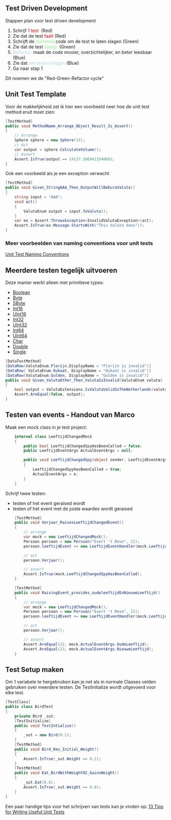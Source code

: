 
## Test Driven Development
Stappen plan voor test driven development

1. Schrijf <span style="color:red">1 test</span>  (Red)
2. Zie dat de test <span style="color:red">faalt</span> (Red)
3. Schrijft de <span style="color:lightgreen">minimale</span> code om de test te laten slagen (Green)
4. Zie dat de test <span style="color:lightgreen">slaagt</span>  (Green)
5. <span style="color:lightblue">Refactor:</span> maak de code mooier, overzichtelijker, en beter leesbaar (Blue)
6. Zie dat <span style="color:lightblue">alle testen slagen</span> (Blue)
7. Ga naar stap 1

Dit noemen we de "Red-Green-Refactor cycle"

## Unit Test Template
Voor de makkelijkheid zet ik hier een voorbeeld neer hoe de unit test method eruit moet zien:

```c#
[TestMethod]
public void MethodName_Arrange_Object_Result_Is_Assert() 
{ 
    // Arrange
    Sphere sphere = new Sphere(15);
    // Act
    var output = sphere.CalculateVolume();
    // Assert
    Assert.IsTrue(output == 14137.166941154068);
}
```

Ook een voorbeeld als je een exception verwacht
```c#
[TestMethod]
public void Given_StringAAA_Then_OutputWillBeEuroValuta()
{
    string input = "AAA";
    void act()
    {
        ValutaEnum output = input.ToValuta();
    }
    var ex = Assert.ThrowsException<InvalidValutaException>(act);
    Assert.IsTrue(ex.Message.StartsWith("This Valuta does"));
}
```
### Meer voorbeelden van naming conventions voor unit tests
[Unit Test Naming Conventions](https://medium.com/@stefanovskyi/unit-test-naming-conventions-dd9208eadbea)


## Meerdere testen tegelijk uitvoeren

Deze manier werkt alleen met primitieve types:
-   [Boolean](https://learn.microsoft.com/en-us/dotnet/api/system.boolean?view=net-8.0)
-   [Byte](https://learn.microsoft.com/en-us/dotnet/api/system.byte?view=net-8.0)
-   [SByte](https://learn.microsoft.com/en-us/dotnet/api/system.sbyte?view=net-8.0)
-   [Int16](https://learn.microsoft.com/en-us/dotnet/api/system.int16?view=net-8.0)
-   [UInt16](https://learn.microsoft.com/en-us/dotnet/api/system.uint16?view=net-8.0)
-   [Int32](https://learn.microsoft.com/en-us/dotnet/api/system.int32?view=net-8.0)
-   [UInt32](https://learn.microsoft.com/en-us/dotnet/api/system.uint32?view=net-8.0)
-   [Int64](https://learn.microsoft.com/en-us/dotnet/api/system.int64?view=net-8.0)
-   [UInt64](https://learn.microsoft.com/en-us/dotnet/api/system.uint64?view=net-8.0)
-   [Char](https://learn.microsoft.com/en-us/dotnet/api/system.char?view=net-8.0)
-   [Double](https://learn.microsoft.com/en-us/dotnet/api/system.double?view=net-8.0)
-   [Single](https://learn.microsoft.com/en-us/dotnet/api/system.single?view=net-8.0)
```c#
[DataTestMethod]
[DataRow(ValutaEnum.Florijn,DisplayName = "Florijn is invalid")]
[DataRow( ValutaEnum.Dukaat, DisplayName = "Dukaat is invalid")]
[DataRow(ValutaEnum.Gulden, DisplayName = "Gulden is invalid")]
public void Given_ValutaOther_Then_ValutaIsInvalid(ValutaEnum valuta)
{          
    bool output = ValutaExtensions.IsValutaValidInTheNetherlands(valuta);
    Assert.AreEqual(false, output);
}
```
## Testen van events - Handout van Marco

Maak een mock class in je test project:

```c#
    internal class LeeftijdChangedMock
    {
        public bool LeeftijdChangedSpyHasBeenCalled = false;
        public LeeftijdEventArgs ActualEventArgs = null;

        public void LeeftijdChangedSpy(object sender, LeeftijdEventArgs e)
        {
            LeeftijdChangedSpyHasBeenCalled = true;
            ActualEventArgs = e;
        }
    }
```

Schrijf twee testen:

-   testen of het event geraised wordt
-   testen of het event met de juiste waardes wordt geraised

```c#
    [TestMethod]
    public void Verjaar_RaisesLeeftijdChangedEvent()
    {
        // arrange
        var mock = new LeeftijdChangedMock();
        Persoon persoon = new Persoon("Evert 't Reve", 22);
        persoon.leeftijdEvent += new LeeftijdEventHandler(mock.LeeftijdChangedSpy);

        // act
        persoon.Verjaar();

        // assert
        Assert.IsTrue(mock.LeeftijdChangedSpyHasBeenCalled);
    }

    [TestMethod]
    public void RaisingEvent_provides_oudeleeftijdEnNieuweLeeftijd()
    {
        // arrange
        var mock = new LeeftijdChangedMock();
        Persoon persoon = new Persoon("Evert 't Reve", 22);
        persoon.leeftijdEvent += new LeeftijdEventHandler(mock.LeeftijdChangedSpy);

        // act
        persoon.Verjaar();

        // assert
        Assert.AreEqual(22, mock.ActualEventArgs.OudeLeeftijd);
        Assert.AreEqual(23, mock.ActualEventArgs.NieuweLeeftijd);
    }
```

## Test Setup maken

Om 1 variabele te hergebruiken kan je net als in normale Classes velden gebruiken over meerdere testen. De TestInitialize wordt uitgevoerd voor elke test.

```c#
[TestClass]
public class BirdTest
{
    private Bird _sut;
    [TestInitialize]
    public void TestIntialize()
    {
        _sut = new Bird(0.2);
    }
    [TestMethod]
    public void Bird_Has_Initial_Weight()
    {
        Assert.IsTrue(_sut.Weight == 0.2);
    }
    [TestMethod]
    public void Eat_BirdWithWeight02_GainsWeight()
    {
        _sut.Eat(0.6);
        Assert.IsTrue(_sut.Weight == 0.8);
    }
}
```

Een paar handige tips voor het schrijven van tests kan je vinden op:
[13 Tips for Writing Useful Unit Tests](https://betterprogramming.pub/13-tips-for-writing-useful-unit-tests-ca20706b5368)